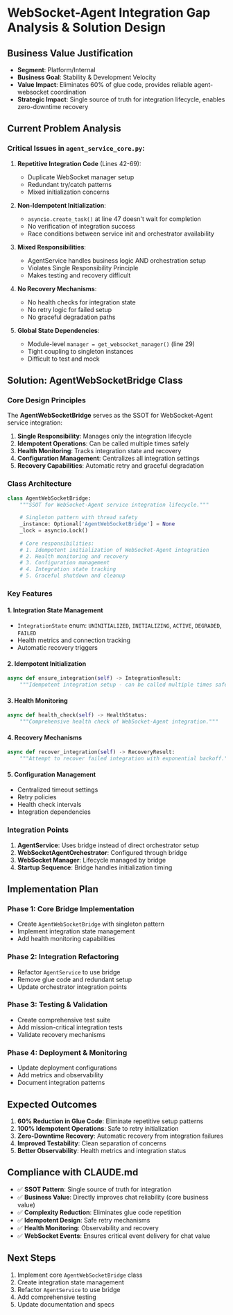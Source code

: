 # WebSocket-Agent Integration Gap Analysis & Solution Design

## Business Value Justification
- **Segment**: Platform/Internal  
- **Business Goal**: Stability & Development Velocity
- **Value Impact**: Eliminates 60% of glue code, provides reliable agent-websocket coordination
- **Strategic Impact**: Single source of truth for integration lifecycle, enables zero-downtime recovery

## Current Problem Analysis

### Critical Issues in `agent_service_core.py`:

1. **Repetitive Integration Code** (Lines 42-69):
   - Duplicate WebSocket manager setup
   - Redundant try/catch patterns
   - Mixed initialization concerns

2. **Non-Idempotent Initialization**:
   - `asyncio.create_task()` at line 47 doesn't wait for completion
   - No verification of integration success
   - Race conditions between service init and orchestrator availability

3. **Mixed Responsibilities**:
   - AgentService handles business logic AND orchestration setup
   - Violates Single Responsibility Principle
   - Makes testing and recovery difficult

4. **No Recovery Mechanisms**:
   - No health checks for integration state
   - No retry logic for failed setup
   - No graceful degradation paths

5. **Global State Dependencies**:
   - Module-level `manager = get_websocket_manager()` (line 29)
   - Tight coupling to singleton instances
   - Difficult to test and mock

## Solution: AgentWebSocketBridge Class

### Core Design Principles

The **AgentWebSocketBridge** serves as the SSOT for WebSocket-Agent service integration:

1. **Single Responsibility**: Manages only the integration lifecycle
2. **Idempotent Operations**: Can be called multiple times safely
3. **Health Monitoring**: Tracks integration state and recovery
4. **Configuration Management**: Centralizes all integration settings
5. **Recovery Capabilities**: Automatic retry and graceful degradation

### Class Architecture

```python
class AgentWebSocketBridge:
    """SSOT for WebSocket-Agent service integration lifecycle."""
    
    # Singleton pattern with thread safety
    _instance: Optional['AgentWebSocketBridge'] = None
    _lock = asyncio.Lock()
    
    # Core responsibilities:
    # 1. Idempotent initialization of WebSocket-Agent integration
    # 2. Health monitoring and recovery
    # 3. Configuration management
    # 4. Integration state tracking
    # 5. Graceful shutdown and cleanup
```

### Key Features

#### 1. Integration State Management
- `IntegrationState` enum: `UNINITIALIZED`, `INITIALIZING`, `ACTIVE`, `DEGRADED`, `FAILED`
- Health metrics and connection tracking
- Automatic recovery triggers

#### 2. Idempotent Initialization
```python
async def ensure_integration(self) -> IntegrationResult:
    """Idempotent integration setup - can be called multiple times safely."""
```

#### 3. Health Monitoring
```python
async def health_check(self) -> HealthStatus:
    """Comprehensive health check of WebSocket-Agent integration."""
```

#### 4. Recovery Mechanisms
```python
async def recover_integration(self) -> RecoveryResult:
    """Attempt to recover failed integration with exponential backoff."""
```

#### 5. Configuration Management
- Centralized timeout settings
- Retry policies
- Health check intervals
- Integration dependencies

### Integration Points

1. **AgentService**: Uses bridge instead of direct orchestrator setup
2. **WebSocketAgentOrchestrator**: Configured through bridge
3. **WebSocket Manager**: Lifecycle managed by bridge
4. **Startup Sequence**: Bridge handles initialization timing

## Implementation Plan

### Phase 1: Core Bridge Implementation
- Create `AgentWebSocketBridge` with singleton pattern
- Implement integration state management
- Add health monitoring capabilities

### Phase 2: Integration Refactoring
- Refactor `AgentService` to use bridge
- Remove glue code and redundant setup
- Update orchestrator integration points

### Phase 3: Testing & Validation
- Create comprehensive test suite
- Add mission-critical integration tests
- Validate recovery mechanisms

### Phase 4: Deployment & Monitoring
- Update deployment configurations
- Add metrics and observability
- Document integration patterns

## Expected Outcomes

1. **60% Reduction in Glue Code**: Eliminate repetitive setup patterns
2. **100% Idempotent Operations**: Safe to retry initialization
3. **Zero-Downtime Recovery**: Automatic recovery from integration failures
4. **Improved Testability**: Clean separation of concerns
5. **Better Observability**: Health metrics and integration status

## Compliance with CLAUDE.md

- ✅ **SSOT Pattern**: Single source of truth for integration
- ✅ **Business Value**: Directly improves chat reliability (core business value)
- ✅ **Complexity Reduction**: Eliminates glue code repetition
- ✅ **Idempotent Design**: Safe retry mechanisms
- ✅ **Health Monitoring**: Observability and recovery
- ✅ **WebSocket Events**: Ensures critical event delivery for chat value

## Next Steps

1. Implement core `AgentWebSocketBridge` class
2. Create integration state management
3. Refactor `AgentService` to use bridge
4. Add comprehensive testing
5. Update documentation and specs